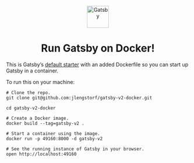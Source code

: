 <p align="center">
  <a href="https://www.gatsbyjs.org">
    <img alt="Gatsby" src="https://www.gatsbyjs.org/monogram.svg" width="60" />
  </a>
</p>
<h1 align="center">
  Run Gatsby on Docker!
</h1>

This is Gatsby’s [default starter](https://github.com/gatsbyjs/gatsby-starter-default) with an added Dockerfile so you can start up Gatsby in a container.

To run this on your machine:

```
# Clone the repo.
git clone git@github.com:jlengstorf/gatsby-v2-docker.git

cd gatsby-v2-docker

# Create a Docker image.
docker build --tag=gatsby-v2 .

# Start a container using the image.
docker run -p 49160:8000 -d gatsby-v2

# See the running instance of Gatsby in your browser.
open http://localhost:49160
```
